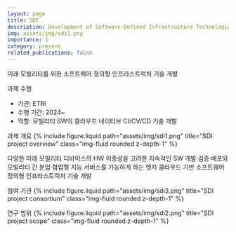 ```yaml
---
layout: page
title: SDI
description: Development of Software-Defined Infrastructure Technologies for Future Mobility
img: assets/img/sdi1.png
importance: 1
category: present
related_publications: false
---
```


미래 모빌리티를 위한 소프트웨어 정의형 인프라스트럭처 기술 개발

과제 수행
- 기관: ETRI
- 수행 기간: 2024~
- 역할: 모빌리티 SW의 클라우드 네이티브 CI/CV/CD 기술 개발

과제 개요
{% include figure.liquid path="assets/img/sdi1.png" title="SDI project overview" class="img-fluid rounded z-depth-1" %}

다양한 미래 모빌리티 디바이스의 HW 이종성을 고려한 지속적인 SW 개발·검증·배포와 모빌리티 간 분업·협업형 지능 서비스를 가능하게 하는 엣지 클라우드 기반 소프트웨어 정의형 인프라스트럭처 기술 개발

참여 기관
{% include figure.liquid path="assets/img/sdi3.png" title="SDI project consortium" class="img-fluid rounded z-depth-1" %}

연구 범위
{% include figure.liquid path="assets/img/sdi2.png" title="SDI project scope" class="img-fluid rounded z-depth-1" %}
